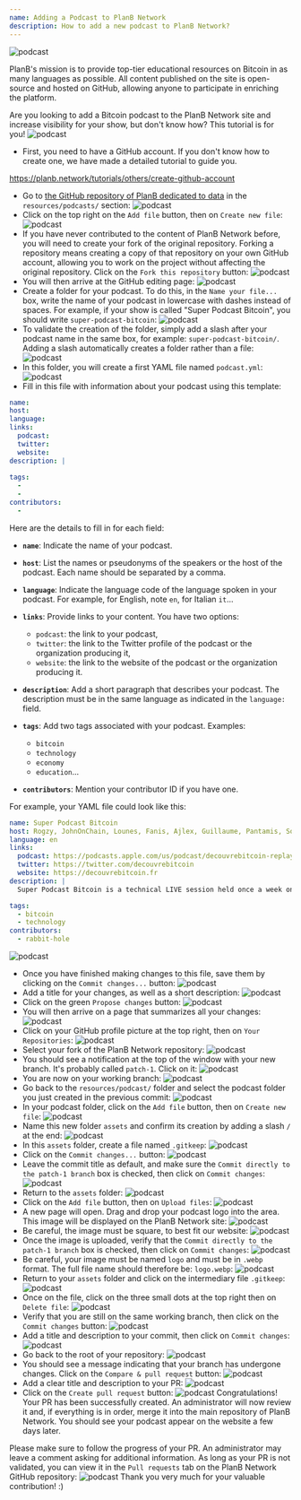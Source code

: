```yaml
---
name: Adding a Podcast to PlanB Network
description: How to add a new podcast to PlanB Network?
---
```

![podcast](assets/cover.webp)

PlanB's mission is to provide top-tier educational resources on Bitcoin in as many languages as possible. All content published on the site is open-source and hosted on GitHub, allowing anyone to participate in enriching the platform.

Are you looking to add a Bitcoin podcast to the PlanB Network site and increase visibility for your show, but don't know how? This tutorial is for you!
![podcast](assets/01.webp)
- First, you need to have a GitHub account. If you don't know how to create one, we have made a detailed tutorial to guide you.

https://planb.network/tutorials/others/create-github-account


- Go to [the GitHub repository of PlanB dedicated to data](https://github.com/DecouvreBitcoin/sovereign-university-data/tree/dev/resources/podcasts) in the `resources/podcasts/` section:
![podcast](assets/02.webp)
- Click on the top right on the `Add file` button, then on `Create new file`:
![podcast](assets/03.webp)
- If you have never contributed to the content of PlanB Network before, you will need to create your fork of the original repository. Forking a repository means creating a copy of that repository on your own GitHub account, allowing you to work on the project without affecting the original repository. Click on the `Fork this repository` button:
![podcast](assets/04.webp)
- You will then arrive at the GitHub editing page:
![podcast](assets/05.webp)
- Create a folder for your podcast. To do this, in the `Name your file...` box, write the name of your podcast in lowercase with dashes instead of spaces. For example, if your show is called "Super Podcast Bitcoin", you should write `super-podcast-bitcoin`:
![podcast](assets/06.webp)
- To validate the creation of the folder, simply add a slash after your podcast name in the same box, for example: `super-podcast-bitcoin/`. Adding a slash automatically creates a folder rather than a file:
![podcast](assets/07.webp)
- In this folder, you will create a first YAML file named `podcast.yml`:
![podcast](assets/08.webp)
- Fill in this file with information about your podcast using this template:

```yaml
name: 
host: 
language: 
links:
  podcast: 
  twitter: 
  website: 
description: |
  
tags:
  - 
  - 
contributors:
  - 
```

Here are the details to fill in for each field:

- **`name`**: Indicate the name of your podcast.
- **`host`**: List the names or pseudonyms of the speakers or the host of the podcast. Each name should be separated by a comma.
- **`language`**: Indicate the language code of the language spoken in your podcast. For example, for English, note `en`, for Italian `it`...

- **`links`**: Provide links to your content. You have two options:
	- `podcast`: the link to your podcast,
	- `twitter`: the link to the Twitter profile of the podcast or the organization producing it,
	- `website`: the link to the website of the podcast or the organization producing it.

- **`description`**: Add a short paragraph that describes your podcast. The description must be in the same language as indicated in the `language:` field.

- **`tags`**: Add two tags associated with your podcast. Examples:
    - `bitcoin`
    - `technology`
    - `economy`
    - `education`...

- **`contributors`**: Mention your contributor ID if you have one.

For example, your YAML file could look like this:

```yaml
name: Super Podcast Bitcoin
host: Rogzy, JohnOnChain, Lounes, Fanis, Ajlex, Guillaume, Pantamis, Sosthene, Loic
language: en
links:
  podcast: https://podcasts.apple.com/us/podcast/decouvrebitcoin-replay/id1693844092
  twitter: https://twitter.com/decouvrebitcoin
  website: https://decouvrebitcoin.fr
description: |
  Super Podcast Bitcoin is a technical LIVE session held once a week on Twitter to delve deep into the Bitcoin protocol, layer two solutions, and all things that blow minds. Our hosts Lounes, Pantamis, Loïc, and Sosthene will answer your questions and offer the most technical show on Bitcoin in the world.

tags:
  - bitcoin
  - technology
contributors:
  - rabbit-hole
```

![podcast](assets/09.webp)

- Once you have finished making changes to this file, save them by clicking on the `Commit changes...` button:
![podcast](assets/10.webp)
- Add a title for your changes, as well as a short description:
![podcast](assets/11.webp)
- Click on the green `Propose changes` button:
![podcast](assets/12.webp)
- You will then arrive on a page that summarizes all your changes:
![podcast](assets/13.webp)
- Click on your GitHub profile picture at the top right, then on `Your Repositories`:
![podcast](assets/14.webp)
- Select your fork of the PlanB Network repository:
![podcast](assets/15.webp)
- You should see a notification at the top of the window with your new branch. It's probably called `patch-1`. Click on it:
![podcast](assets/16.webp)
- You are now on your working branch:
![podcast](assets/17.webp)
- Go back to the `resources/podcast/` folder and select the podcast folder you just created in the previous commit: ![podcast](assets/18.webp)
- In your podcast folder, click on the `Add file` button, then on `Create new file`:
![podcast](assets/19.webp)
- Name this new folder `assets` and confirm its creation by adding a slash `/` at the end:
![podcast](assets/20.webp)
- In this `assets` folder, create a file named `.gitkeep`:
![podcast](assets/21.webp)
- Click on the `Commit changes...` button:
![podcast](assets/22.webp)
- Leave the commit title as default, and make sure the `Commit directly to the patch-1 branch` box is checked, then click on `Commit changes`:
![podcast](assets/23.webp)
- Return to the `assets` folder:
![podcast](assets/24.webp)
- Click on the `Add file` button, then on `Upload files`:
![podcast](assets/25.webp)
- A new page will open. Drag and drop your podcast logo into the area. This image will be displayed on the PlanB Network site:
![podcast](assets/26.webp)
- Be careful, the image must be square, to best fit our website:
![podcast](assets/27.webp)
- Once the image is uploaded, verify that the `Commit directly to the patch-1 branch` box is checked, then click on `Commit changes`:
![podcast](assets/28.webp)
- Be careful, your image must be named `logo` and must be in `.webp` format. The full file name should therefore be: `logo.webp`:
![podcast](assets/29.webp)
- Return to your `assets` folder and click on the intermediary file `.gitkeep`:
![podcast](assets/30.webp)
- Once on the file, click on the three small dots at the top right then on `Delete file`:
![podcast](assets/31.webp)
- Verify that you are still on the same working branch, then click on the `Commit changes` button:
![podcast](assets/32.webp)
- Add a title and description to your commit, then click on `Commit changes`:
![podcast](assets/33.webp)
- Go back to the root of your repository:
![podcast](assets/34.webp)
- You should see a message indicating that your branch has undergone changes. Click on the `Compare & pull request` button:
![podcast](assets/35.webp)
- Add a clear title and description to your PR:
![podcast](assets/36.webp)
- Click on the `Create pull request` button:
![podcast](assets/37.webp)
Congratulations! Your PR has been successfully created. An administrator will now review it and, if everything is in order, merge it into the main repository of PlanB Network. You should see your podcast appear on the website a few days later.

Please make sure to follow the progress of your PR. An administrator may leave a comment asking for additional information. As long as your PR is not validated, you can view it in the `Pull requests` tab on the PlanB Network GitHub repository:
![podcast](assets/38.webp)
Thank you very much for your valuable contribution! :)